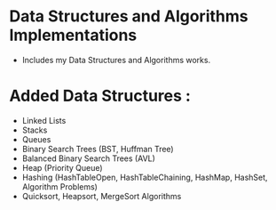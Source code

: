 # Data Structures and Algorithms Implementations
+ Includes my Data Structures and Algorithms works.

# Added Data Structures : 
+ Linked Lists
+ Stacks
+ Queues
+ Binary Search Trees (BST, Huffman Tree)
+ Balanced Binary Search Trees (AVL)
+ Heap (Priority Queue)
+ Hashing (HashTableOpen, HashTableChaining, HashMap, HashSet, Algorithm Problems)
+ Quicksort, Heapsort, MergeSort Algorithms
